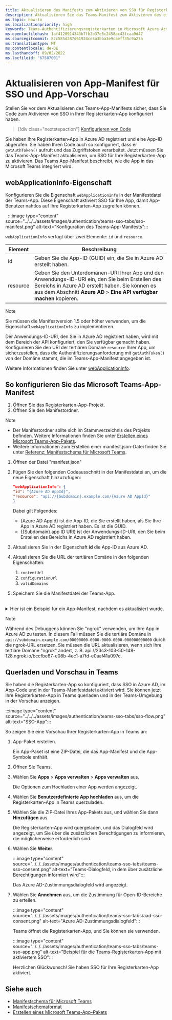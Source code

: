 ```yaml
---
title: Aktualisieren des Manifests zum Aktivieren von SSO für Registerkarten
description: Aktualisieren Sie das Teams-Manifest zum Aktivieren des einmaligen Anmeldens (Single Sign-On, SSO) für Registerkarten und zum Querladen in den Teams-Client, um die SSO-Authentifizierung zu testen.
ms.topic: how-to
ms.localizationpriority: high
keywords: Teams-Authentifizierungsregisterkarten in Microsoft Azure Active Directory (Azure AD)-Graph-API
ms.openlocfilehash: 1af4120914343b7fb2b37e6c2458ac43fcaa9d47
ms.sourcegitcommit: 82c585d287d61924ce3a3bba3e9caeff35c9a27a
ms.translationtype: MT
ms.contentlocale: de-DE
ms.lasthandoff: 09/02/2022
ms.locfileid: "67587001"
---
```

# <a name="update-manifest-for-sso-and-preview-app"></a>Aktualisieren von App-Manifest für SSO und App-Vorschau

Stellen Sie vor dem Aktualisieren des Teams-App-Manifests sicher, dass Sie Code zum Aktivieren von SSO in Ihrer Registerkarten-App konfiguriert haben.

> [!div class="nextstepaction"]
> [Konfigurieren von Code](tab-sso-code.md)

Sie haben Ihre Registerkarten-App in Azure AD registriert und eine App-ID abgerufen. Sie haben Ihren Code auch so konfiguriert, dass er `getAuthToken()` aufruft und das Zugriffstoken verarbeitet. Jetzt müssen Sie das Teams-App-Manifest aktualisieren, um SSO für Ihre Registerkarten-App zu aktivieren. Das Teams App-Manifest beschreibt, wie die App in das Microsoft Teams integriert wird.

## <a name="webapplicationinfo-property"></a>webApplicationInfo-Eigenschaft

Konfigurieren Sie die Eigenschaft `webApplicationInfo` in der Manifestdatei der Teams-App. Diese Eigenschaft aktiviert SSO für Ihre App, damit App-Benutzer nahtlos auf Ihre Registerkarten-App zugreifen können.

&nbsp;&nbsp;:::image type="content" source="../../../assets/images/authentication/teams-sso-tabs/sso-manifest.png" alt-text="Konfiguration des Teams-App-Manifests":::

`webApplicationInfo` verfügt über zwei Elemente: `id` und `resource`.

| Element | Beschreibung |
| --- | --- |
| id | Geben Sie die App-ID (GUID) ein, die Sie in Azure AD erstellt haben. |
| resource | Geben Sie den Unterdomänen-URI Ihrer App und den Anwendungs-ID-URI ein, den Sie beim Erstellen des Bereichs in Azure AD erstellt haben. Sie können es aus dem Abschnitt **Azure AD** > **Eine API verfügbar machen** kopieren. |

> [!NOTE]
> Sie müssen die Manifestversion 1.5 oder höher verwenden, um die Eigenschaft `webApplicationInfo` zu implementieren.

Der Anwendungs-ID-URI, den Sie in Azure AD registriert haben, wird mit dem Bereich der API konfiguriert, den Sie verfügbar gemacht haben. Konfigurieren Sie den URI der tertiären Domäne `resource` Ihrer App, um sicherzustellen, dass die Authentifizierungsanforderung mit `getAuthToken()` von der Domäne stammt, die im Teams-App-Manifest angegeben ist.

Weitere Informationen finden Sie unter [webApplicationInfo](../../../resources/schema/manifest-schema.md#webapplicationinfo).

## <a name="to-configure-teams-app-manifest"></a>So konfigurieren Sie das Microsoft Teams-App-Manifest

1. Öffnen Sie das Registerkarten-App-Projekt.
2. Öffnen Sie den Manifestordner.

  > [!NOTE]
  >
  > - Der Manifestordner sollte sich im Stammverzeichnis des Projekts befinden. Weitere Informationen finden Sie unter [Erstellen eines Microsoft Teams-App-Pakets](../../../concepts/build-and-test/apps-package.md).
  > - Weitere Informationen zum Erstellen einer manifest.json-Datei finden Sie unter [Referenz: Manifestschema für Microsoft Teams](../../../resources/schema/manifest-schema.md).

1. Öffnen der Datei "manifest.json"
1. Fügen Sie den folgenden Codeausschnitt in der Manifestdatei an, um die neue Eigenschaft hinzuzufügen:

    ```json
    "webApplicationInfo": {
    "id": "{Azure AD AppId}",
    "resource": "api://{Subdomain}.example.com/{Azure AD AppId}"
    }
    ```

    Dabei gilt Folgendes:
    - {Azure AD AppId} ist die App-ID, die Sie erstellt haben, als Sie Ihre App in Azure AD registriert haben. Es ist die GUID.
    - {{Subdomain}.app ID URI} ist der Anwendungs-ID-URI, den Sie beim Erstellen des Bereichs in Azure AD registriert haben.

4. Aktualisieren Sie in der Eigenschaft **id** die App-ID aus Azure AD.
5. Aktualisieren Sie die URL der tertiären Domäne in den folgenden Eigenschaften:
   1. `contentUrl`
   2. `configurationUrl`
   3. `validDomains`
6. Speichern Sie die Manifestdatei der Teams-App.

<br>
<details>
<summary>Hier ist ein Beispiel für ein App-Manifest, nachdem es aktualisiert wurde.</summary>

```json
{
  "$schema": "https://developer.microsoft.com/json-schemas/teams/v1.11/MicrosoftTeams.schema.json",
  "manifestVersion": "1.11",
  "version": "1.0.0",
  "id": "bccfbe67-e08b-4ec1-a7fd-e0aaf41a097c",
  "packageName": "com.contoso.teamsauthsso",
  "developer": {
    "name": "Microsoft",
    "websiteUrl": "https://www.microsoft.com",
    "privacyUrl": "https://www.microsoft.com/privacy",
    "termsOfUseUrl": "https://www.microsoft.com/termsofuse"
  },
  "name": {
    "short": "Teams Auth SSO",
    "full": "Teams Auth SSO"
  },
  "description": {
    "short": "Teams Auth SSO app",
    "full": "The Teams Auth SSO app"
  },
  "icons": {
    "outline": "outline.png",
    "color": "color.png"
  },
  "accentColor": "#60A18E",
  "staticTabs": [
    {
      "entityId": "auth",
      "name": "Auth",
      "contentUrl": "https://contoso.com/Home/Index",
      "scopes": [ "personal" ]
    }
  ],
  "configurableTabs": [
    {
      "configurationUrl": "https://contoso.com/Home/Configure",
      "canUpdateConfiguration": true,
      "scopes": [
        "team"
      ]
    }
  ],
  "permissions": [ "identity", "messageTeamMembers" ],
  "validDomains": [
    "contoso.com"
  ],
  "webApplicationInfo": {
    "id": "bccfbe67-e08b-4ec1-a7fd-e0aaf41a097c",
    "resource": "api://contoso.com/bccfbe67-e08b-4ec1-a7fd-e0aaf41a097c"
  }
}
```

</details>

> [!NOTE]
> Während des Debuggens können Sie "ngrok" verwenden, um Ihre App in Azure AD zu testen. In diesem Fall müssen Sie die tertiäre Domäne in `api://subdomain.example.com/00000000-0000-0000-0000-000000000000` durch die ngrok-URL ersetzen. Sie müssen die URL aktualisieren, wenn sich Ihre tertiäre Domäne "ngrok" ändert, z. B. api://23c3-103-50-148-128.ngrok.io/bccfbe67-e08b-4ec1-a7fd-e0aaf41a097c.

## <a name="sideload-and-preview-in-teams"></a>Querladen und Vorschau in Teams

Sie haben die Registerkarten-App so konfiguriert, dass SSO in Azure AD, im App-Code und in der Teams-Manifestdatei aktiviert wird. Sie können jetzt Ihre Registerkarten-App in Teams querladen und in der Teams-Umgebung in der Vorschau anzeigen.

:::image type="content" source="../../../assets/images/authentication/teams-sso-tabs/sso-flow.png" alt-text="SSO-App":::

So zeigen Sie eine Vorschau Ihrer Registerkarten-App in Teams an:

1. App-Paket erstellen.

   Ein App-Paket ist eine ZIP-Datei, die das App-Manifest und die App-Symbole enthält.

1. Öffnen Sie Teams.

1. Wählen Sie **Apps** > **Apps verwalten** > **Apps verwalten** aus.

    Die Optionen zum Hochladen einer App werden angezeigt.

1. Wählen Sie **Benutzerdefinierte App hochladen** aus, um die Registerkarten-App in Teams querzuladen.

1. Wählen Sie die ZIP-Datei Ihres App-Pakets aus, und wählen Sie dann **Hinzufügen** aus.

    Die Registerkarten-App wird quergeladen, und das Dialogfeld wird angezeigt, um Sie über die zusätzlichen Berechtigungen zu informieren, die möglicherweise erforderlich sind.

1. Wählen Sie **Weiter**.

    :::image type="content" source="../../../assets/images/authentication/teams-sso-tabs/teams-sso-consent.png" alt-text="Teams-Dialogfeld, in dem über zusätzliche Berechtigungen informiert wird":::

    Das Azure AD-Zustimmungsdialogfeld wird angezeigt.

1. Wählen Sie **Annehmen** aus, um die Zustimmung für Open-ID-Bereiche zu erteilen.

    :::image type="content" source="../../../assets/images/authentication/teams-sso-tabs/aad-sso-consent.png" alt-text="Azure AD-Zustimmungsdialogfeld":::

    Teams öffnet die Registerkarten-App, und Sie können sie verwenden.

    :::image type="content" source="../../../assets/images/authentication/teams-sso-tabs/teams-sso-app.png" alt-text="Beispiel für die Teams-Registerkarten-App mit aktiviertem SSO":::

    Herzlichen Glückwunsch! Sie haben SSO für Ihre Registerkarten-App aktiviert.

## <a name="see-also"></a>Siehe auch

- [Manifestschema für Microsoft Teams](../../../resources/schema/manifest-schema.md)
- [Manifestschemaformat](https://developer.microsoft.com/json-schemas/teams/v1.12/MicrosoftTeams.schema.json)
- [Erstellen eines Microsoft Teams-App-Pakets](../../../concepts/build-and-test/apps-package.md)
